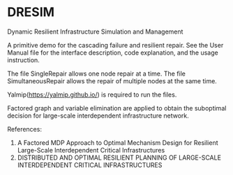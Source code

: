 # DRESIM
Dynamic Resilient Infrastructure Simulation and Management

A primitive demo for the cascading failure and resilient repair. 
See the User Manual file for the interface description, code explanation, and the usage instruction. 

The file SingleRepair allows one node repair at a time. The file SimultaneousRepair allows the repair of multiple nodes at the same time. 

Yalmip(https://yalmip.github.io/) is required to run the files. 

Factored graph and variable elimination are applied to obtain the suboptimal decision for large-scale interdependent infrastructure network. 

References: 
1. A Factored MDP Approach to Optimal Mechanism Design for Resilient Large-Scale Interdependent Critical Infrastructures
2. DISTRIBUTED AND OPTIMAL RESILIENT PLANNING OF LARGE-SCALE INTERDEPENDENT CRITICAL INFRASTRUCTURES
